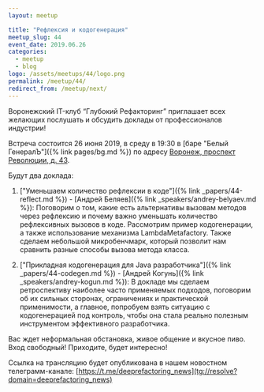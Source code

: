 ```yaml
---
layout: meetup

title: "Рефлексия и кодогенерация"
meetup_slug: 44
event_date: 2019.06.26
categories:
  - meetup
  - blog
logo: /assets/meetups/44/logo.png
permalink: /meetup/44/
redirect_from: /meetup/next/
---
```


Воронежский IT-клуб “Глубокий Рефакторинг” приглашает всех желающих послушать и обсудить доклады от профессионалов индустрии!

Встреча состоится 26 июня 2019, в среду в 19:30 в [баре "Белый ГенералЪ"]({% link pages/bg.md %}) по адресу [Воронеж, проспект Революции, д. 43](https://go.2gis.com/k3uui).

Будут два доклада:

1. ["Уменьшаем количество рефлексии в коде"]({% link _papers/44-reflect.md %}) - [Андрей Беляев]({% link _speakers/andrey-belyaev.md %}): Поговорим о том, какие есть альтернативы вызовам методов через рефлексию и почему важно уменьшать количество рефлексивных вызовов в коде. Рассмотрим пример кодогенерации, а также использование механизма LambdaMetafactory. Также сделаем небольшой микробенчмарк, который позволит нам сравнить разные способы вызова метода класса.

2. ["Прикладная кодогенерация для Java разработчика"]({% link _papers/44-codegen.md %}) - [Андрей Когунь]({% link _speakers/andrey-kogun.md %}): В докладе мы сделаем ретроспективу наиболее часто применяемых подходов, поговорим об их сильных сторонах, ограничениях и практической применимости, а главное, попробуем взять ситуацию с кодогенерацией под контроль, чтобы она стала реально полезным инструментом эффективного разработчика.

Вас ждет неформальная обстановка, живое общение и вкусное пиво. Вход свободный! Приходите, будет интересно!

Ссылка на трансляцию будет опубликована в нашем новостном телеграмм-канале: [https://t.me/deeprefactoring_news](tg://resolve?domain=deeprefactoring_news)
